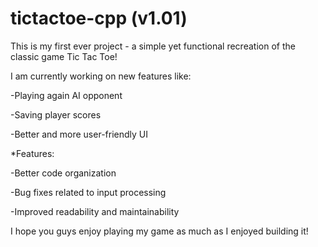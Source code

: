 # tictactoe-cpp (v1.01)

This is my first ever project - a simple yet functional recreation of the classic game Tic Tac Toe!

I am currently working on new features like:

-Playing again AI opponent

-Saving player scores

-Better and more user-friendly UI


*Features:

-Better code organization

-Bug fixes related to input processing

-Improved readability and maintainability

I hope you guys enjoy playing my game as much as I enjoyed building it!
